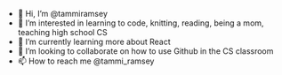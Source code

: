 - 👋 Hi, I’m @tammiramsey
- 👀 I’m interested in learning to code, knitting, reading, being a mom, teaching high school CS
- 🌱 I’m currently learning more about React
- 💞️ I’m looking to collaborate on how to use Github in the CS classroom
- 📫 How to reach me @tammi_ramsey

<!---
tammiramsey/tammiramsey is a ✨ special ✨ repository because its `README.md` (this file) appears on your GitHub profile.
You can click the Preview link to take a look at your changes.
--->
